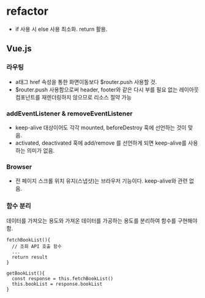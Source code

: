 # refactor
* if 사용 시 else 사용 최소화. return 활용.

## Vue.js
### 라우팅
* a태그 href 속성을 통한 화면이동보다 $router.push 사용할 것.
* $router.push 사용함으로써 header, footer와 같은 다시 부를 필요 없는 레이아웃 컴포넌트를 재렌더링하지 않으므로 리소스 절약 가능

### addEventListener & removeEventListener
* keep-alive 대상이어도 각각 mounted, beforeDestroy 훅에 선언하는 것이 맞음.
* activated, deactivated 훅에 add/remove 를 선언하게 되면 keep-alive를 사용하는 의미가 없음.

### Browser
* 전 페이지 스크롤 위치 유지(스냅샷)는 브라우저 기능이다. keep-alive와 관련 없음.

### 함수 분리
데이터를 가져오는 용도와 가져온 데이터를 가공하는 용도를 분리하여 함수를 구현해야함.

```
fetchBookList(){
  // 조회 API 호출 함수
  ...
  return result
}
```
```
getBookList(){
  const response = this.fetchBookList()
  this.bookList = response.bookList
}
```
